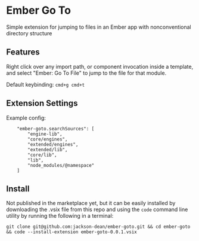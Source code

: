 # Ember Go To

Simple extension for jumping to files in an Ember app with nonconventional
directory structure

## Features

Right click over any import path, or component invocation inside a template,
and select "Ember: Go To File" to jump to the file for that module.

Default keybinding: `cmd+g cmd+t`

## Extension Settings

Example config:
```
	"ember-goto.searchSources": [
		"engine-lib",
		"core/engines",
		"extended/engines",
		"extended/lib",
		"core/lib",
		"lib",
		"node_modules/@namespace"
	]
```

## Install

Not published in the marketplace yet, but it can be easily installed by
downloading the .vsix file from this repo and using the `code` command line
utility by running the following in a terminal:
```
git clone git@github.com:jackson-dean/ember-goto.git && cd ember-goto && code --install-extension ember-goto-0.0.1.vsix
```
